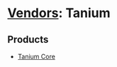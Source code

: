 # [Vendors](README.md): Tanium

## Products

- [Tanium Core](../products/5b49e894-92e8-45ad-8575-fe78b4f2e31b.md)
